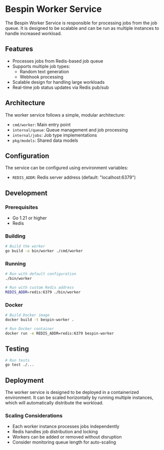 # Bespin Worker Service

The Bespin Worker Service is responsible for processing jobs from the job queue. It is designed to be scalable and can be run as multiple instances to handle increased workload.

## Features

- Processes jobs from Redis-based job queue
- Supports multiple job types:
  - Random text generation
  - Webhook processing
- Scalable design for handling large workloads
- Real-time job status updates via Redis pub/sub

## Architecture

The worker service follows a simple, modular architecture:

- `cmd/worker`: Main entry point
- `internal/queue`: Queue management and job processing
- `internal/jobs`: Job type implementations
- `pkg/models`: Shared data models

## Configuration

The service can be configured using environment variables:

- `REDIS_ADDR`: Redis server address (default: "localhost:6379")

## Development

### Prerequisites

- Go 1.21 or higher
- Redis

### Building

```bash
# Build the worker
go build -o bin/worker ./cmd/worker
```

### Running

```bash
# Run with default configuration
./bin/worker

# Run with custom Redis address
REDIS_ADDR=redis:6379 ./bin/worker
```

### Docker

```bash
# Build Docker image
docker build -t bespin-worker .

# Run Docker container
docker run -e REDIS_ADDR=redis:6379 bespin-worker
```

## Testing

```bash
# Run tests
go test ./...
```

## Deployment

The worker service is designed to be deployed in a containerized environment. It can be scaled horizontally by running multiple instances, which will automatically distribute the workload.

### Scaling Considerations

- Each worker instance processes jobs independently
- Redis handles job distribution and locking
- Workers can be added or removed without disruption
- Consider monitoring queue length for auto-scaling
